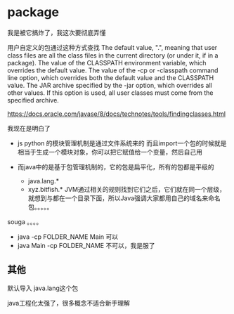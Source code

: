 # package
我是被它搞炸了，我这次要彻底弄懂

用户自定义的包通过这种方式查找
The default value, ".", meaning that user class files are all the class files in the current directory (or under it, if in a package).
The value of the CLASSPATH environment variable, which overrides the default value.
The value of the -cp or -classpath command line option, which overrides both the default value and the CLASSPATH value.
The JAR archive specified by the -jar option, which overrides all other values. If this option is used, all user classes must come from the specified archive.

https://docs.oracle.com/javase/8/docs/technotes/tools/findingclasses.html

我现在是明白了
- js python 的模块管理机制是通过文件系统来的
  而且import一个包的时候就是相当于生成一个模块对象，你可以把它赋值给一个变量，然后自己用

- 而java中的是基于包管理机制的，它的包是扁平化，所有的包都是平级的
  - java.lang.*
  - xyz.bitfish.*
  JVM通过相关的规则找到它们之后，它们就在同一个层级，就想到与都在一个目录下面，所以Java强调大家都用自己的域名来命名包。。。。。

souga 。。。。

- java -cp FOLDER_NAME Main 可以
- java Main -cp FOLDER_NAME 不可以，我是服了

## 其他
默认导入 java.lang这个包

java工程化太强了，很多概念不适合新手理解


